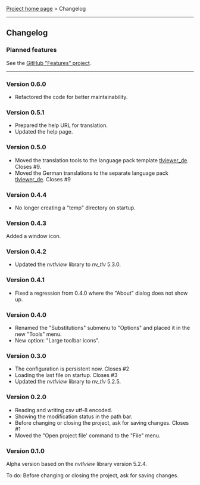 [Project home page](../) > Changelog

------------------------------------------------------------------------

## Changelog


### Planned features

See the [GitHub "Features" project](https://github.com/users/peter88213/projects/18).

---


### Version 0.6.0

- Refactored the code for better maintainability.


### Version 0.5.1

- Prepared the help URL for translation.
- Updated the help page.


### Version 0.5.0

- Moved the translation tools to the language pack template [tlviewer_de](https://github.com/peter88213/tlviewer_xx). Closes #9.
- Moved the German translations to the separate language pack [tlviewer_de](https://github.com/peter88213/tlviewer_de). Closes #9


### Version 0.4.4

- No longer creating a "temp" directory on startup.


### Version 0.4.3

Added a window icon.


### Version 0.4.2

- Updated the *nvtlview* library to *nv_tlv* 5.3.0.


### Version 0.4.1

- Fixed a regression from 0.4.0 where the "About" dialog does not show up.


### Version 0.4.0

- Renamed the "Substitutions" submenu to "Options" and placed it in the new "Tools" menu.
- New option: "Large toolbar icons".


### Version 0.3.0

- The configuration is persistent now. Closes #2
- Loading the last file on startup. Closes #3
- Updated the *nvtlview* library to *nv_tlv* 5.2.5.


### Version 0.2.0

- Reading and writing csv utf-8 encoded.
- Showing the modification status in the path bar.
- Before changing or closing the project, ask for saving changes. Closes #1
- Moved the "Open project file' command to the "File" menu.


### Version 0.1.0

Alpha version based on the *nvtlview* library version 5.2.4.

To do: Before changing or closing the project, ask for saving changes.
